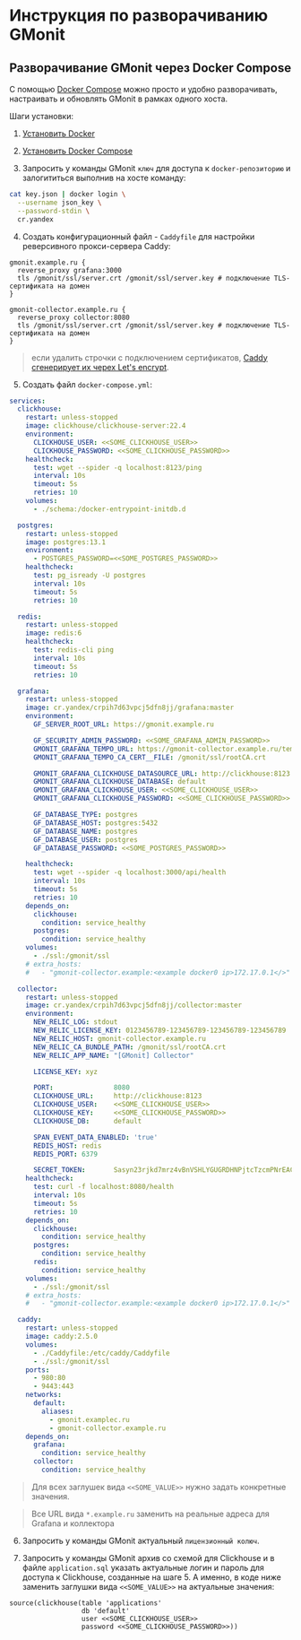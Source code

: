 # Инструкция по разворачиванию GMonit

## Разворачивание GMonit через Docker Compose
С помощью [Docker Compose](https://docs.docker.com/compose/) можно просто и удобно разворачивать, настраивать и обновлять GMonit в рамках одного хоста.

Шаги установки:

1. [Установить Docker](https://docs.docker.com/engine/install/)

2. [Установить Docker Compose](https://docs.docker.com/compose/install/)

3. Запросить у команды GMonit `ключ` для доступа к `docker-репозиторию` и залогититься выполнив на хосте команду:

```bash
cat key.json | docker login \
  --username json_key \
  --password-stdin \
  cr.yandex
```

4. Создать конфигурационный файл - `Caddyfile` для настройки реверсивного прокси-сервера Caddy:

```
gmonit.example.ru {
  reverse_proxy grafana:3000
  tls /gmonit/ssl/server.crt /gmonit/ssl/server.key # подключение TLS-сертификата на домен
}

gmonit-collector.example.ru {
  reverse_proxy collector:8080
  tls /gmonit/ssl/server.crt /gmonit/ssl/server.key # подключение TLS-сертификата на домен
}
```

> если удалить строчки с подключением сертификатов, [Caddy сгенерирует их черех Let's encrypt](https://caddyserver.com/docs/automatic-https).

5. Создать файл `docker-compose.yml`:

```yaml
services:
  clickhouse:
    restart: unless-stopped
    image: clickhouse/clickhouse-server:22.4
    environment:
      CLICKHOUSE_USER: <<SOME_CLICKHOUSE_USER>>
      CLICKHOUSE_PASSWORD: <<SOME_CLICKHOUSE_PASSWORD>>
    healthcheck:
      test: wget --spider -q localhost:8123/ping
      interval: 10s
      timeout: 5s
      retries: 10
    volumes:
      - ./schema:/docker-entrypoint-initdb.d

  postgres:
    restart: unless-stopped
    image: postgres:13.1
    environment:
      - POSTGRES_PASSWORD=<<SOME_POSTGRES_PASSWORD>>
    healthcheck:
      test: pg_isready -U postgres
      interval: 10s
      timeout: 5s
      retries: 10

  redis:
    restart: unless-stopped
    image: redis:6
    healthcheck:
      test: redis-cli ping
      interval: 10s
      timeout: 5s
      retries: 10

  grafana:
    restart: unless-stopped
    image: cr.yandex/crpih7d63vpcj5dfn8jj/grafana:master
    environment:
      GF_SERVER_ROOT_URL: https://gmonit.example.ru

      GF_SECURITY_ADMIN_PASSWORD: <<SOME_GRAFANA_ADMIN_PASSWORD>>
      GMONIT_GRAFANA_TEMPO_URL: https://gmonit-collector.example.ru/tempo
      GMONIT_GRAFANA_TEMPO_CA_CERT__FILE: /gmonit/ssl/rootCA.crt

      GMONIT_GRAFANA_CLICKHOUSE_DATASOURCE_URL: http://clickhouse:8123
      GMONIT_GRAFANA_CLICKHOUSE_DATABASE: default
      GMONIT_GRAFANA_CLICKHOUSE_USER: <<SOME_CLICKHOUSE_USER>>
      GMONIT_GRAFANA_CLICKHOUSE_PASSWORD: <<SOME_CLICKHOUSE_PASSWORD>>

      GF_DATABASE_TYPE: postgres
      GF_DATABASE_HOST: postgres:5432
      GF_DATABASE_NAME: postgres
      GF_DATABASE_USER: postgres
      GF_DATABASE_PASSWORD: <<SOME_POSTGRES_PASSWORD>>

    healthcheck:
      test: wget --spider -q localhost:3000/api/health
      interval: 10s
      timeout: 5s
      retries: 10
    depends_on:
      clickhouse:
        condition: service_healthy
      postgres:
        condition: service_healthy
    volumes:
      - ./ssl:/gmonit/ssl
    # extra_hosts:
    #   - "gmonit-collector.example:<example docker0 ip>172.17.0.1</>"

  collector:
    restart: unless-stopped
    image: cr.yandex/crpih7d63vpcj5dfn8jj/collector:master
    environment:
      NEW_RELIC_LOG: stdout
      NEW_RELIC_LICENSE_KEY: 0123456789-123456789-123456789-123456789
      NEW_RELIC_HOST: gmonit-collector.example.ru
      NEW_RELIC_CA_BUNDLE_PATH: /gmonit/ssl/rootCA.crt
      NEW_RELIC_APP_NAME: "[GMonit] Collector"

      LICENSE_KEY: xyz

      PORT:               8080
      CLICKHOUSE_URL:     http://clickhouse:8123
      CLICKHOUSE_USER:    <<SOME_CLICKHOUSE_USER>>
      CLICKHOUSE_KEY:     <<SOME_CLICKHOUSE_PASSWORD>>
      CLICKHOUSE_DB:      default

      SPAN_EVENT_DATA_ENABLED: 'true'
      REDIS_HOST: redis
      REDIS_PORT: 6379

      SECRET_TOKEN:       Sasyn23rjkd7mrz4vBnVSHLYGUGRDHNPjtcTzcmPNrEACXR3vQfHkbC9Qy7banyGgcB3JVvRDJeQUbAjhhth3Rznrfr3vUJh7SkPCLREvUa7WfZ5hHgrsGRLwp3nQcJK
    healthcheck:
      test: curl -f localhost:8080/health
      interval: 10s
      timeout: 5s
      retries: 10
    depends_on:
      clickhouse:
        condition: service_healthy
      postgres:
        condition: service_healthy
      redis:
        condition: service_healthy
    volumes:
      - ./ssl:/gmonit/ssl
    # extra_hosts:
    #   - "gmonit-collector.example:<example docker0 ip>172.17.0.1</>"

  caddy:
    restart: unless-stopped
    image: caddy:2.5.0
    volumes:
      - ./Caddyfile:/etc/caddy/Caddyfile
      - ./ssl:/gmonit/ssl
    ports:
      - 980:80
      - 9443:443
    networks:
      default:
        aliases:
          - gmonit.exampleс.ru
          - gmonit-collector.example.ru
    depends_on:
      grafana:
        condition: service_healthy
      collector:
        condition: service_healthy
```

>Для всех заглушек вида `<<SOME_VALUE>>` нужно задать конкретные значения. 

>Все URL вида `*.example.ru` заменить на реальные адреса для Grafana и коллектора

6. Запросить у команды GMonit актуальный `лицензионный колюч`.

7. Запросить у команды GMonit архив со схемой для Clickhouse и в файле `application.sql` указать актуальные логин и пароль для доступа к Clickhouse, созданные на шаге 5. А именно, в коде ниже заменить заглушки вида `<<SOME_VALUE>>` на актуальные значения:

```
source(clickhouse(table 'applications'
                  db 'default'
                  user <<SOME_CLICKHOUSE_USER>>
                  password <<SOME_CLICKHOUSE_PASSWORD>>))
```